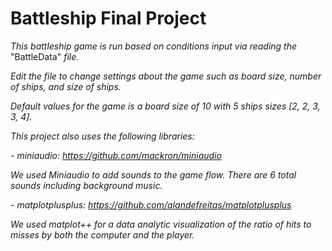 # Battleship Final Project
 
_This battleship game is run based on conditions input via reading the_ "BattleData" _file._

_Edit the file to change settings about the game such as board size, number of ships, and size of ships._

_Default values for the game is a board size of 10 with 5 ships sizes [2, 2, 3, 3, 4]._

_This project also uses the following libraries:_

_- miniaudio: https://github.com/mackron/miniaudio_

_We used Miniaudio to add sounds to the game flow. There are 6 total sounds including background music._

_- matplotplusplus: https://github.com/alandefreitas/matplotplusplus_

_We used matplot++ for a data analytic visualization of the ratio of hits to misses by both the computer and the player._